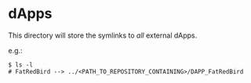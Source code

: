 # dApps
This directory will store the symlinks to _all_ external dApps.

e.g.:
```
$ ls -l
# FatRedBird --> ../<PATH_TO_REPOSITORY_CONTAINING>/DAPP_FatRedBird
```
